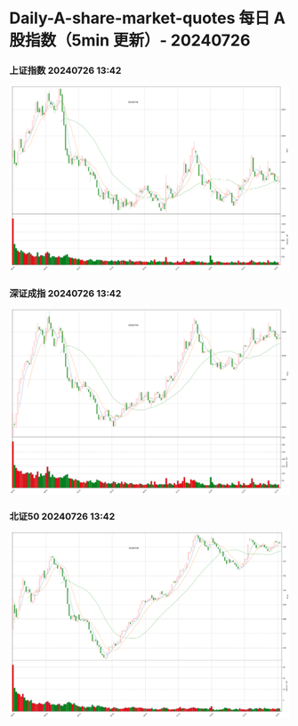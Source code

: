 
# Daily-A-share-market-quotes 每日 A 股指数（5min 更新）- 20240726

### 上证指数 20240726 13:42
![](./fig/2024/7/20240726-sh000001.png)

### 深证成指 20240726 13:42
![](./fig/2024/7/20240726-sz399001.png)

### 北证50 20240726 13:42
![](./fig/2024/7/20240726-bj899050.png)
